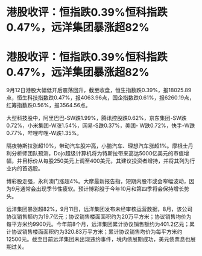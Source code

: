 # 港股收评：恒指跌0.39%恒科指跌0.47%，远洋集团暴涨超82%

# 港股收评：恒指跌0.39%恒科指跌0.47%，远洋集团暴涨超82%

9月12日港股大幅低开后震荡回升，截至收盘，恒生指数跌0.39%，报18025.89点，恒生科技指数跌0.47%，报4063.96点，国企指数跌0.61%，报6260.19点，红筹指数跌0.56%，报3564.56点。

大型科技股中，阿里巴巴-SW跌1.99%，腾讯控股跌0.62%，京东集团-SW跌0.72%，小米集团-W涨1.54%，网易-S跌0.37%，美团-
W跌0.72%，快手-W跌0.77%，哔哩哔哩-W跌1.35%。

隔夜特斯拉涨超10%，带动汽车股冲高，小鹏汽车、理想汽车涨超1%。摩根士丹利分析师团队预测，Dojo超级计算机将为特斯拉带来高达5000亿美元的市值增幅，并目标价从每股250美元上调至400美元，其建议投资者增持，并将其列为行业内的首选股。

博彩股走强，永利澳门涨超4%。大摩最新报告指，短期内股市或会窄幅波动，因为9月通常会出现季节性疲软。预计博彩股于今年10月和第四季将会保持增长势头。

远洋集团暴涨超82%，9月11日，远洋集团发布未经审核运营数据，8月，该公司协议销售额约为19.7亿元；协议销售楼面面积约为20万平方米；协议销售均价为每平方米约9900元。今年前8个月，远洋集团累计协议销售额约为401.2亿元；累计协议销售楼面面积约为320.83万平方米；累计协议销售均价为每平方米约12500元。截至目前远洋集团未出现违约事件，境内债展期成功，美元债票息也展期过关。

